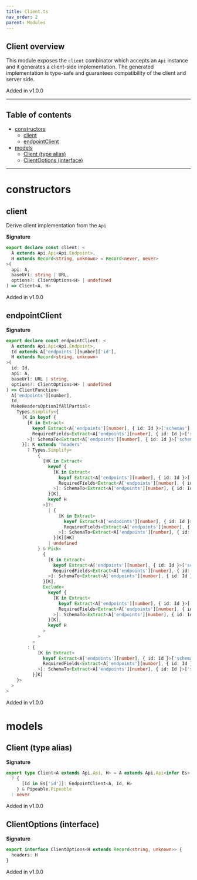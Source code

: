 ```yaml
---
title: Client.ts
nav_order: 2
parent: Modules
---
```


## Client overview

This module exposes the `client` combinator which accepts an `Api` instance
and it generates a client-side implementation. The generated implementation
is type-safe and guarantees compatibility of the client and server side.

Added in v1.0.0

---

<h2 class="text-delta">Table of contents</h2>

- [constructors](#constructors)
  - [client](#client)
  - [endpointClient](#endpointclient)
- [models](#models)
  - [Client (type alias)](#client-type-alias)
  - [ClientOptions (interface)](#clientoptions-interface)

---

# constructors

## client

Derive client implementation from the `Api`

**Signature**

```ts
export declare const client: <
  A extends Api.Api<Api.Endpoint>,
  H extends Record<string, unknown> = Record<never, never>
>(
  api: A,
  baseUrl: string | URL,
  options?: ClientOptions<H> | undefined
) => Client<A, H>
```

Added in v1.0.0

## endpointClient

**Signature**

```ts
export declare const endpointClient: <
  A extends Api.Api<Api.Endpoint>,
  Id extends A['endpoints'][number]['id'],
  H extends Record<string, unknown>
>(
  id: Id,
  api: A,
  baseUrl: URL | string,
  options?: ClientOptions<H> | undefined
) => ClientFunction<
  A['endpoints'][number],
  Id,
  MakeHeadersOptionIfAllPartial<
    Types.Simplify<{
      [K in keyof {
        [K in Extract<
          keyof Extract<A['endpoints'][number], { id: Id }>['schemas']['request'],
          RequiredFields<Extract<A['endpoints'][number], { id: Id }>['schemas']['request']>
        >]: SchemaTo<Extract<A['endpoints'][number], { id: Id }>['schemas']['request'][K]>
      }]: K extends 'headers'
        ? Types.Simplify<
            {
              [HK in Extract<
                keyof {
                  [K in Extract<
                    keyof Extract<A['endpoints'][number], { id: Id }>['schemas']['request'],
                    RequiredFields<Extract<A['endpoints'][number], { id: Id }>['schemas']['request']>
                  >]: SchemaTo<Extract<A['endpoints'][number], { id: Id }>['schemas']['request'][K]>
                }[K],
                keyof H
              >]?:
                | {
                    [K in Extract<
                      keyof Extract<A['endpoints'][number], { id: Id }>['schemas']['request'],
                      RequiredFields<Extract<A['endpoints'][number], { id: Id }>['schemas']['request']>
                    >]: SchemaTo<Extract<A['endpoints'][number], { id: Id }>['schemas']['request'][K]>
                  }[K][HK]
                | undefined
            } & Pick<
              {
                [K in Extract<
                  keyof Extract<A['endpoints'][number], { id: Id }>['schemas']['request'],
                  RequiredFields<Extract<A['endpoints'][number], { id: Id }>['schemas']['request']>
                >]: SchemaTo<Extract<A['endpoints'][number], { id: Id }>['schemas']['request'][K]>
              }[K],
              Exclude<
                keyof {
                  [K in Extract<
                    keyof Extract<A['endpoints'][number], { id: Id }>['schemas']['request'],
                    RequiredFields<Extract<A['endpoints'][number], { id: Id }>['schemas']['request']>
                  >]: SchemaTo<Extract<A['endpoints'][number], { id: Id }>['schemas']['request'][K]>
                }[K],
                keyof H
              >
            >
          >
        : {
            [K in Extract<
              keyof Extract<A['endpoints'][number], { id: Id }>['schemas']['request'],
              RequiredFields<Extract<A['endpoints'][number], { id: Id }>['schemas']['request']>
            >]: SchemaTo<Extract<A['endpoints'][number], { id: Id }>['schemas']['request'][K]>
          }[K]
    }>
  >
>
```

Added in v1.0.0

# models

## Client (type alias)

**Signature**

```ts
export type Client<A extends Api.Api, H> = A extends Api.Api<infer Es>
  ? {
      [Id in Es['id']]: EndpointClient<A, Id, H>
    } & Pipeable.Pipeable
  : never
```

Added in v1.0.0

## ClientOptions (interface)

**Signature**

```ts
export interface ClientOptions<H extends Record<string, unknown>> {
  headers: H
}
```

Added in v1.0.0
